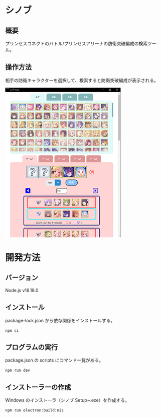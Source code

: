 # シノブ

## 概要

プリンセスコネクトのバトル/プリンセスアリーナの防衛突破編成の検索ツール。

## 操作方法

相手の防衛キャラクターを選択して、検索すると防衛突破編成が表示される。

![シノブ](images/shinobu.png)

# 開発方法

## バージョン

Node.js v16.18.0

## インストール

package-lock.json から依存関係をインストールする。

```shell
npm ci
```

## プログラムの実行

package.json の scripts にコマンド一覧がある。

```shell
npm run dev
```

## インストーラーの作成

Windows のインストーラ（シノブ Setup~.exe）を作成する。

```shell
npm run electron:build:nis
```
